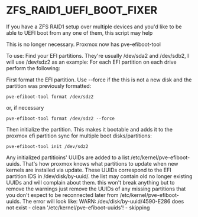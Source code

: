 # ZFS_RAID1_UEFI_BOOT_FIXER
If you have a ZFS RAID1 setup over multiple devices and you'd like to be able to UEFI boot from any one of them, this script may help

This is no longer necessary. Proxmox now has pve-efiboot-tool

To use:
Find your EFI partitions. They're usually /dev/sda2 and /dev/sdb2, I will use /dev/sdz2 as an example:
For each EFI partition on each drive perform the following:

First format the EFI partition. Use --force if the this is not a new disk and the partition was previously formatted:

	pve-efiboot-tool format /dev/sdz2

or, if necessary

	pve-efiboot-tool format /dev/sdz2 --force

Then initialize the partition. This makes it bootable and adds it to the proxmox efi partition sync for multiple boot disks/partitions:

	pve-efiboot-tool init /dev/sdz2

Any initialized partitioins' UUIDs are added to a list /etc/kernel/pve-efiboot-uuids. That's how proxmox knows what partitions to update when new kernels are installed via update. These UUIDs correspond to the EFI partition IDS in /dev/disk/by-uuid/. the list may contain old no longer existing UUIDs and will complain about them. this won't break anything but to remove the warnings just remove the UUIDs of any missing partitions that you don't expect to be reconnected later from /etc/kernel/pve-efiboot-uuids. The error will look like: 
	WARN: /dev/disk/by-uuid/4590-E286 does not exist - clean '/etc/kernel/pve-efiboot-uuids'! - skipping

